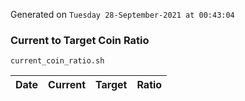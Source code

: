 Generated on `Tuesday 28-September-2021 at 00:43:04`

### Current to Target Coin Ratio
`current_coin_ratio.sh`

Date|Current|Target|Ratio
---|---|---|---
